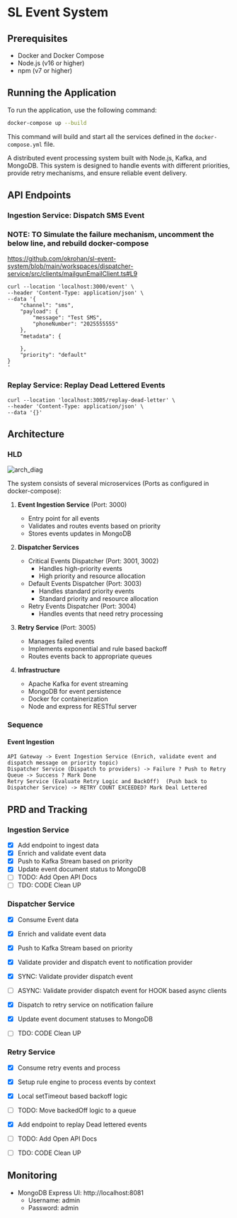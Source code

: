 # SL Event System


## Prerequisites

- Docker and Docker Compose
- Node.js (v16 or higher)
- npm (v7 or higher)


## Running the Application

To run the application, use the following command:

```bash
docker-compose up --build
```

This command will build and start all the services defined in the `docker-compose.yml` file.

A distributed event processing system built with Node.js, Kafka, and MongoDB. This system is designed to handle events with different priorities, provide retry mechanisms, and ensure reliable event delivery.


## API Endpoints
### Ingestion Service: Dispatch SMS Event
### NOTE: TO Simulate the failure mechanism, uncomment the below line, and rebuild docker-compose 
https://github.com/okrohan/sl-event-system/blob/main/workspaces/dispatcher-service/src/clients/mailgunEmailClient.ts#L9

```
curl --location 'localhost:3000/event' \
--header 'Content-Type: application/json' \
--data '{
    "channel": "sms",
    "payload": {
        "message": "Test SMS",
        "phoneNumber": "2025555555"
    },
    "metadata": {

    },
    "priority": "default"
}
'

```

### Replay Service: Replay Dead Lettered Events
```
curl --location 'localhost:3005/replay-dead-letter' \
--header 'Content-Type: application/json' \
--data '{}'
```
## Architecture
### HLD
![arch_diag](https://github.com/user-attachments/assets/0d0d68af-8eab-4128-84b4-6f9f5b026b86)

The system consists of several microservices (Ports as configured in docker-compose):

1. **Event Ingestion Service** (Port: 3000)
   - Entry point for all events
   - Validates and routes events based on priority
   - Stores events updates in MongoDB

2. **Dispatcher Services**
   - Critical Events Dispatcher (Port: 3001, 3002)
     - Handles high-priority events
     - High priority and resource allocation
   - Default Events Dispatcher (Port: 3003)
     - Handles standard priority events
     - Standard priority and resource allocation
   - Retry Events Dispatcher (Port: 3004)
     - Handles events that need retry processing

3. **Retry Service** (Port: 3005)
   - Manages failed events
   - Implements exponential and rule based backoff
   - Routes events back to appropriate queues

4. **Infrastructure**
   - Apache Kafka for event streaming
   - MongoDB for event persistence
   - Docker for containerization
   - Node and express for RESTful server
  
### Sequence
#### Event Ingestion
```
API Gateway -> Event Ingestion Service (Enrich, validate event and dispatch message on priority topic)
Dispatcher Service (Dispatch to providers) -> Failure ? Push to Retry Queue -> Success ? Mark Done
Retry Service (Evaluate Retry Logic and BackOff)  (Push back to Dispatcher Service) -> RETRY COUNT EXCEEDED? Mark Deal Lettered

```

## PRD and Tracking

### Ingestion Service
- [x] Add endpoint to ingest data
- [x] Enrich and validate event data
- [x] Push to Kafka Stream based on priority
- [x] Update event document status to MongoDB
- [ ] TODO: Add Open API Docs
- [ ] TDO: CODE Clean UP

### Dispatcher Service
- [x] Consume Event data 
- [x] Enrich and validate event data
- [x] Push to Kafka Stream based on priority
- [x] Validate provider and dispatch event to notification provider
- [x] SYNC: Validate provider dispatch event
- [ ] ASYNC: Validate provider dispatch event for HOOK based async clients
- [x] Dispatch to retry service on notification failure
- [x] Update event document statuses to MongoDB
- [ ] TDO: CODE Clean UP


### Retry Service
- [x] Consume retry events and process
- [x] Setup rule engine to process events by context
- [x] Local setTimeout based backoff logic
- [ ] TODO: Move backedOff logic to a queue
- [x] Add endpoint to replay Dead lettered events
- [ ] TODO: Add Open API Docs
- [ ] TDO: CODE Clean UP




## Monitoring

- MongoDB Express UI: http://localhost:8081
  - Username: admin
  - Password: admin

